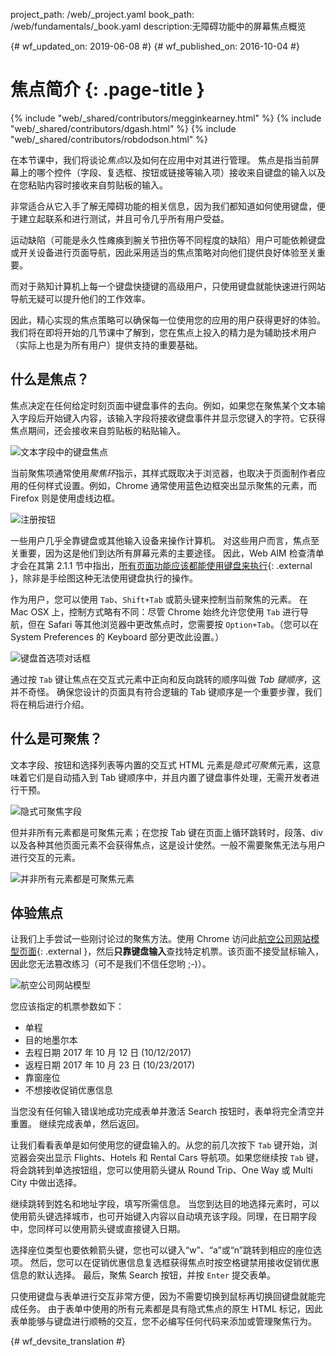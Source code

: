 project_path: /web/_project.yaml
book_path: /web/fundamentals/_book.yaml
description:无障碍功能中的屏幕焦点概览


{# wf_updated_on: 2019-06-08 #}
{# wf_published_on: 2016-10-04 #}

# 焦点简介 {: .page-title }

{% include "web/_shared/contributors/megginkearney.html" %}
{% include "web/_shared/contributors/dgash.html" %}
{% include "web/_shared/contributors/robdodson.html" %}



在本节课中，我们将谈论*焦点*以及如何在应用中对其进行管理。
焦点是指当前屏幕上的哪个控件（字段、复选框、按钮或链接等输入项）接收来自键盘的输入以及在您粘贴内容时接收来自剪贴板的输入。



非常适合从它入手了解无障碍功能的相关信息，因为我们都知道如何使用键盘，便于建立起联系和进行测试，并且可令几乎所有用户受益。



运动缺陷（可能是永久性瘫痪到腕关节扭伤等不同程度的缺陷）用户可能依赖键盘或开关设备进行页面导航，因此采用适当的焦点策略对向他们提供良好体验至关重要。




而对于熟知计算机上每一个键盘快捷键的高级用户，只使用键盘就能快速进行网站导航无疑可以提升他们的工作效率。



因此，精心实现的焦点策略可以确保每一位使用您的应用的用户获得更好的体验。
我们将在即将开始的几节课中了解到，您在焦点上投入的精力是为辅助技术用户（实际上也是为所有用户）提供支持的重要基础。



## 什么是焦点？

焦点决定在任何给定时刻页面中键盘事件的去向。例如，如果您在聚焦某个文本输入字段后开始键入内容，该输入字段将接收键盘事件并显示您键入的字符。它获得焦点期间，还会接收来自剪贴板的粘贴输入。


![文本字段中的键盘焦点](imgs/keyboard-focus.png)

当前聚焦项通常使用*聚焦环*指示，其样式既取决于浏览器，也取决于页面制作者应用的任何样式设置。例如，Chrome 通常使用蓝色边框突出显示聚焦的元素，而 Firefox 则是使用虚线边框。


![注册按钮](imgs/sign-up.png)

一些用户几乎全靠键盘或其他输入设备来操作计算机。
对这些用户而言，焦点至关重要，因为这是他们到达所有屏幕元素的主要途径。
因此，Web AIM 检查清单才会在其第 2.1.1 节中指出，[所有页面功能应该都能使用键盘来执行](https://webaim.org/standards/wcag/checklist#sc2.1.1){: .external }，除非是手绘图这种无法使用键盘执行的操作。




作为用户，您可以使用 `Tab`、`Shift+Tab` 或箭头键来控制当前聚焦的元素。
在 Mac OSX 上，控制方式略有不同：尽管 Chrome 始终允许您使用 `Tab` 进行导航，但在 Safari 等其他浏览器中更改焦点时，您需要按 `Option+Tab`。（您可以在 System Preferences 的 Keyboard 部分更改此设置。）


![键盘首选项对话框](imgs/system-prefs2.png)

通过按 `Tab` 键让焦点在交互式元素中正向和反向跳转的顺序叫做 *Tab 键顺序*，这并不奇怪。
确保您设计的页面具有符合逻辑的 Tab 键顺序是一个重要步骤，我们将在稍后进行介绍。



## 什么是可聚焦？

文本字段、按钮和选择列表等内置的交互式 HTML 元素是*隐式可聚焦*元素，这意味着它们是自动插入到 Tab 键顺序中，并且内置了键盘事件处理，无需开发者进行干预。



![隐式可聚焦字段](imgs/implicitly-focused.png)

但并非所有元素都是可聚焦元素；在您按 Tab 键在页面上循环跳转时，段落、div 以及各种其他页面元素不会获得焦点，这是设计使然。一般不需要聚焦无法与用户进行交互的元素。



![并非所有元素都是可聚焦元素](imgs/not-all-elements.png)

## 体验焦点

让我们上手尝试一些刚讨论过的聚焦方法。使用 Chrome 访问此[航空公司网站模型页面](http://udacity.github.io/ud891/lesson2-focus/01-basic-form/){: .external }，然后**只靠键盘输入**查找特定机票。该页面不接受鼠标输入，因此您无法篡改练习（可不是我们不信任您哟 ;-)）。



![航空公司网站模型](imgs/airlinesite2.png)

您应该指定的机票参数如下：

 - 单程
 - 目的地墨尔本
 - 去程日期 2017 年 10 月 12 日 (10/12/2017)
 - 返程日期 2017 年 10 月 23 日 (10/23/2017)
 - 靠窗座位
 - 不想接收促销优惠信息

当您没有任何输入错误地成功完成表单并激活 Search 按钮时，表单将完全清空并重置。
继续完成表单，然后返回。


让我们看看表单是如何使用您的键盘输入的。从您的前几次按下 `Tab` 键开始，浏览器会突出显示 Flights、Hotels 和 Rental Cars 导航项。如果您继续按 `Tab` 键，将会跳转到单选按钮组，您可以使用箭头键从 Round Trip、One Way 或 Multi City 中做出选择。



继续跳转到姓名和地址字段，填写所需信息。
当您到达目的地选择元素时，可以使用箭头键选择城市，也可开始键入内容以自动填充该字段。同理，在日期字段中，您同样可以使用箭头键或直接键入日期。



选择座位类型也要依赖箭头键，您也可以键入“w”、“a”或“n”跳转到相应的座位选项。
然后，您可以在促销优惠信息复选框获得焦点时按空格键禁用接收促销优惠信息的默认选择。
最后，聚焦 Search 按钮，并按 `Enter` 提交表单。


只使用键盘与表单进行交互非常方便，因为不需要切换到鼠标再切换回键盘就能完成任务。
由于表单中使用的所有元素都是具有隐式焦点的原生 HTML 标记，因此表单能够与键盘进行顺畅的交互，您不必编写任何代码来添加或管理聚焦行为。






{# wf_devsite_translation #}
